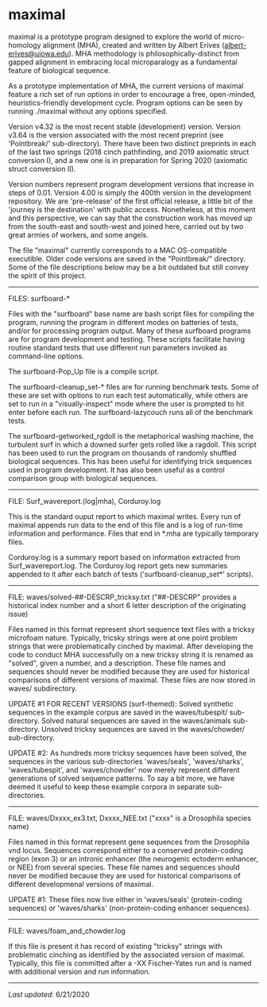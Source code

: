 # maximal
maximal is a prototype program designed to explore the world of micro-homology alignment (MHA), created and written by Albert Erives (albert-erives@uiowa.edu).
MHA methodology is philosophically-distinct from gapped alignment in embracing local microparalogy as a fundamental feature of biological sequence.

As a prototype implementation of MHA, the current versions of maximal feature a rich set of run options in order to encourage a free, open-minded, heuristics-friendly development cycle.
Program options can be seen by running ./maximal without any options specified.

Version v4.32 is the most recent stable (development) version.
Version v3.64 is the version associated with the most recent preprint (see 'Pointbreak/' sub-directory).
There have been two distinct preprints in each of the last two springs (2018 cinch pathfinding, and 2019 axiomatic struct conversion I),
and a new one is in preparation for Spring 2020 (axiomatic struct conversion II).

Version numbers represent program development versions that increase in steps of 0.01.
Version 4.00 is simply the 400th version in the development repository.
We are 'pre-release' of the first official release, a little bit of the 'journey is the destination' with public access.
Nonetheless, at this moment and this perspective, we can say that the construction work has moved up from the south-east and south-west and joined here,
carried out by two great armies of workers, and some angels. 

The file "maximal" currently corresponds to a MAC OS-compatible executible.
Older code versions are saved in the "Pointbreak/" directory.
Some of the file descriptions below may be a bit outdated but still convey the spirit of this project.

_______________________________________________
FILES: surfboard-*

Files with the "surfboard" base name are bash script files for compiling the program, running the program in different modes on batteries of tests, 
and/or for processing program output.
Many of these surfboard programs are for program development and testing.
These scripts facilitate having routine standard tests that use different run parameters invoked as command-line options.

The surfboard-Pop_Up file is a compile script.

The surfboard-cleanup_set-* files are for running benchmark tests. 
Some of these are set with options to run each test automatically, 
while others are set to run in a "visually-inspect" mode where the user is prompted to hit enter before each run.
The surfboard-lazycouch runs all of the benchmark tests.

The surfboard-getworked_rgdoll is the metaphorical washing machine, the turbulent surf in which a downed surfer gets rolled like a ragdoll.
This script has been used to run the program on thousands of randomly shuffled biological sequences. 
This has been useful for identifying trick sequences used in program development.
It has also been useful as a control comparison group with biological sequences.

_______________________________________________
FILE: Surf_wavereport.(log|mha), Corduroy.log

This is the standard ouput report to which maximal writes. 
Every run of maximal appends run data to the end of this file and is a log of run-time information and performance.
Files that end in *.mha are typically temporary files.

Corduroy.log is a summary report based on information extracted from Surf_wavereport.log.
The Corduroy.log report gets new summaries appended to it after each batch of tests ('surfboard-cleanup_set*' scripts).

_______________________________________________
FILE: waves/solved-##-DESCRP_tricksy.txt ("##-DESCRP" provides a historical index number and a short 6 letter description of the originating issue)

Files named in this format represent short sequence text files with a tricksy microfoam nature. 
Typically, tricsky strings were at one point problem strings that were problematically cinched by maximal. 
After developing the code to conduct MHA successfully on a new tricksy string it is renamed as "solved", given a number, and a description. 
These file names and sequences should never be modified because they are used for historical comparisons of different versions of maximal. 
These files are now stored in waves/ subdirectory.

UPDATE #1 FOR RECENT VERSIONS (surf-themed): Solved synthetic sequences in the example corpus are saved in the waves/tubespit/ sub-directory. 
Solved natural sequences are saved in the waves/animals sub-directory. Unsolved tricksy sequences are saved in the waves/chowder/ sub-directory.

UPDATE #2: As hundreds more tricksy sequences have been solved, the sequences in the various sub-directories 
'waves/seals', 'waves/sharks', 'waves/tubespit', and 'waves/chowder'
now merely represent different generations of solved sequence patterns. 
To say a bit more, we have deemed it useful to keep these example corpora in separate sub-directories.

_______________________________________________
FILE: waves/Dxxxx_ex3.txt, Dxxxx_NEE.txt ("xxxx" is a Drosophila species name)

Files named in this format represent gene sequences from the Drosophila vnd locus. 
Sequences correspond either to a conserved protein-coding region (exon 3) or an intronic enhancer (the neurogenic ectoderm enhancer, or NEE) from several species. 
These file names and sequences should never be modified because they are used for historical comparisons of different developmenal versions of maximal. 

UPDATE #1: These files now live either in 'waves/seals' (protein-coding sequences) or 'waves/sharks' (non-protein-coding enhancer sequences). 

_______________________________________________
FILE: waves/foam_and_chowder.log

If this file is present it has record of existing "tricksy" strings with problematic cinching as identified by the associated version of maximal. 
Typically, this file is committed after a -XX Fischer-Yates run and is named with additional version and run information.
_______________________________________________

*Last updated*: 6/21/2020

